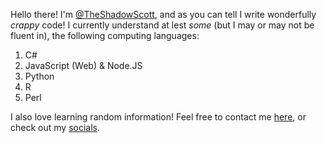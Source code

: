 Hello there!
I'm [@TheShadowScott](https://github.com/TheShadowScott), and as you can tell I write wonderfully _crappy_ code!
I currently understand at lest _some_ (but I may or may not be fluent in), the following computing languages:
1. C#
2. JavaScript (Web) & Node.JS
3. Python
4. R
5. Perl


I also love learning random information! Feel free to contact me [here](mailto://smpendland@null.net), or check out my [socials](https://scottpendland.com/links.html).
